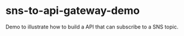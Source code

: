 # sns-to-api-gateway-demo

Demo to illustrate how to build a API that can subscribe to a SNS topic.
